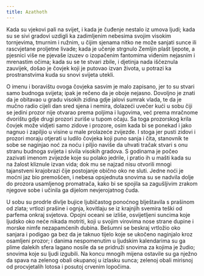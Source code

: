 ```yaml
---
title: Azathoth
---
```


Kada su vjekovi pali na svijet, i kada je čuđenje nestalo iz umova ljudi; kada su se sivi gradovi uzdigli ka zadimljenim nebesima svojim visokim tornjevima, tmurnim i ružnim, u čijim sjenama nitko ne može sanjati sunce ili rascvjetane proljetne livade; kada je učenje strgnulo Zemljin plašt ljepote, a pjesnici više ne pjevaše izuzev o izopačenim fantomima viđenim nejasnim i mrenastim očima; kada su se te stvari zbile, i djetinja nada iščeznula zauvijek, došao je čovjek koji je putovao izvan života, u potrazi ka prostranstvima kuda su snovi svijeta utekli.

O imenu i boravištu ovoga čovjeka sasvim je malo zapisano, jer to su stvari samo budnoga svijeta; ipak je rečeno da je oboje nejasno. Dovoljno je znati da je obitavao u gradu visokih zidina gdje jalovi sumrak vlada, te da je mučno radio cijeli dan sred sjena i nemira, dolazeći uvečer kući u sobu čiji se jedini prozor nije otvarao prema poljima i lugovima, već prema mračnome dvorištu gdje drugi prozori zuriše u tupom očaju. Sa toga prozorskog krila čovjek može vidjeti samo zidove i prozore, osim kada bi se ponekad i jako nagnuo i zapiljio u visine u male prolazeće zvijezde. I stoga jer pusti zidovi i prozori moraju otjerati u ludilo čovjeka koji puno sanja i čita, stanovnik te sobe se naginjao noć za noću i piljio naviše da uhvati tračak stvari s onu stranu budnoga svijeta i sivila visokih gradova. S godinama je počeo zazivati imenom zvijezde koje su polako jedrile, i pratio ih u mašti kada su na žalost kliznule izvan vida; dok mu se najzad nisu otvorili mnogi tajanstveni krajobrazi čije postojanje obično oko ne sluti. Jedne noći je moćni jaz bio premošćen, i nebesa opsjednuta snovima su se nadvila dolje do prozora usamljenog promatrača, kako bi se spojila sa zagušljivim zrakom njegove sobe i učinila ga dijelom nevjerojatnog čuda.

U sobu su prodrle divlje bujice ljubičastog ponoćnog blještavila s prašinom od zlata; vrtlozi prašine i ognja, kovitlaju se iz krajnjih svemira teški od parfema onkraj svjetova. Opojni oceani se izliše, osvijetljeni suncima koje ljudsko oko neće nikada motriti, koji u svojim virovima nose strane dupine i morske nimfe nezapamćenih dubina. Bešumni se beskraj vrtložio oko sanjara i podigao ga bez da je taknuo tijelo koje se ukočeno naginjalo kroz osamljeni prozor; i danima nespomenutim u ljudskim kalendarima su ga plime dalekih sfera lagano nosile da se pridruži snovima za kojima je žudio; snovima koje su ljudi izgubili. Na koncu mnogih mijena ostavile su ga nježno da spava na zelenog obali okupanoj u izlasku sunca; zelenoj obali mirisnoj od procvjetalih lotosa i posutoj crvenim lopočima.
